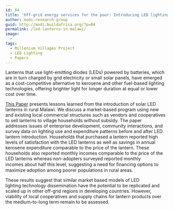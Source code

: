 ```yaml
---
id: 84
title: 'Off-grid energy services for the poor: Introducing LED lighting in the  Millennium Villages Project in Malawi'
author: modi-research-group
guid: http://modi.buildafrica.org/?p=84
permalink: /led-lanterns-in-malawi/
image:
  - 
tags:
  - Millenium Villages Project
  - LED Lighting
  - Papers
---
```

Lanterns that use light-emitting diodes (LEDs) powered by batteries, which are in turn charged by grid electricity or small solar panels, have emerged as a cost-competitive alternative to kerosene and other fuel-based lighting technologies, offering brighter light for longer duration at equal or lower cost over time.

[This Paper][1] presents lessons learned from the introduction of solar LED lanterns in rural Malawi. We discuss a market-based program using new and existing local commercial structures such as vendors and cooperatives to sell lanterns to village households without subsidy. The paper addresses issues of enterprise development, community interactions, and survey data on lighting use and expenditure patterns before and after LED lantern introduction. Households that purchased a lantern reported high levels of satisfaction with the LED lanterns as well as savings in annual kerosene expenditure comparable to the price of the lantern. These households also reported monthly incomes comparable to the price of the LED lanterns whereas non-adopters surveyed reported monthly incomes about half this level, suggesting a need for ﬁnancing options to maximize adoption among poorer populations in rural areas.

These results suggest that similar market based models of LED lighting technology dissemination have the potential to be replicated and scaled up in other off-grid regions in developing countries. However, viability of local cooperatives and supply chains for lantern products over the medium-to-long term remain to be assessed.

 [1]: /assets/uploads/blog/2013/06/MWI_Lantern_Paper.pdf

